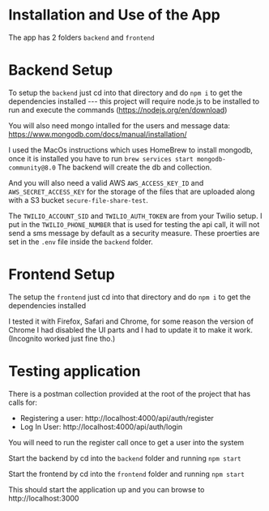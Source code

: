 # Installation and Use of the App

The app has 2 folders `backend` and `frontend`

# Backend Setup
To setup the `backend` just cd into that directory and do `npm i` to get the dependencies installed --- this project will require node.js to be installed to run and execute the commands (https://nodejs.org/en/download)

You will also need mongo intalled for the users and message data: https://www.mongodb.com/docs/manual/installation/

I used the MacOs instructions which uses HomeBrew to install mongodb, once it is installed you have to run
`brew services start mongodb-community@8.0`
The backend will create the db and collection.

And you will also need a valid AWS `AWS_ACCESS_KEY_ID` and `AWS_SECRET_ACCESS_KEY` for the storage of the files that are uploaded along with a S3 bucket `secure-file-share-test`.

The `TWILIO_ACCOUNT_SID` and `TWILIO_AUTH_TOKEN` are from your Twilio setup.  I put in the `TWILIO_PHONE_NUMBER` that is used for testing the api call, it will not send a sms message by default as a security measure.
 These proerties are set in the `.env` file inside the `backend` folder.

# Frontend Setup
The setup the `frontend` just cd into that directory and do `npm i` to get the dependencies installed

I tested it with Firefox, Safari and Chrome, for some reason the version of Chrome I had disabled the UI parts and I had to update it to make it work.  (Incognito worked just fine tho.)

# Testing application

There is a postman collection provided at the root of the project that has calls for:
- Registering a user: http://localhost:4000/api/auth/register
- Log In User: http://localhost:4000/api/auth/login

You will need to run the register call once to get a user into the system

Start the backend by cd into the `backend` folder and running `npm start`

Start the frontend by cd into the `frontend` folder and running `npm start`

This should start the application up and you can browse to http://localhost:3000